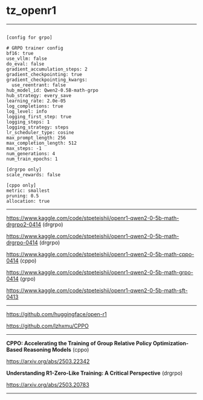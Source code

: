# tz_openr1

---

```

[config for grpo]

# GRPO trainer config
bf16: true
use_vllm: false
do_eval: false
gradient_accumulation_steps: 2
gradient_checkpointing: true
gradient_checkpointing_kwargs:
  use_reentrant: false
hub_model_id: Qwen2-0.5B-math-grpo
hub_strategy: every_save
learning_rate: 2.0e-05
log_completions: true
log_level: info
logging_first_step: true
logging_steps: 1
logging_strategy: steps
lr_scheduler_type: cosine
max_prompt_length: 256
max_completion_length: 512
max_steps: -1
num_generations: 4
num_train_epochs: 1

[drgrpo only]
scale_rewards: false

[cppo only]
metric: smallest
pruning: 0.5 
allocation: true

```

---

https://www.kaggle.com/code/stpeteishii/openr1-qwen2-0-5b-math-drgrpo2-0414 (drgrpo)

https://www.kaggle.com/code/stpeteishii/openr1-qwen2-0-5b-math-drgrpo-0414 (drgrpo)

https://www.kaggle.com/code/stpeteishii/openr1-qwen2-0-5b-math-cppo-0414 (cppo)

https://www.kaggle.com/code/stpeteishii/openr1-qwen2-0-5b-math-grpo-0414 (grpo)

https://www.kaggle.com/code/stpeteishii/openr1-qwen2-0-5b-math-sft-0413

---

https://github.com/huggingface/open-r1

https://github.com/lzhxmu/CPPO

---


**CPPO: Accelerating the Training of Group Relative Policy Optimization-Based Reasoning Models** (cppo)

https://arxiv.org/abs/2503.22342

**Understanding R1-Zero-Like Training: A Critical Perspective** (drgrpo)

https://arxiv.org/abs/2503.20783


---

